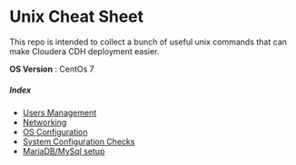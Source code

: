 # Unix Cheat Sheet
This repo is intended to collect a bunch of useful unix commands that can make Cloudera CDH deployment easier.

**OS Version** : CentOs 7


##### Index

- [Users Management](https://github.com/AleNegrini/Unix-Cheat-Sheet---Cloudera-CDH-preparation/blob/master/User%20Management.md)
- [Networking](https://github.com/AleNegrini/Unix-Cheat-Sheet---Cloudera-CDH-preparation/blob/master/Networking.md)
- [OS Configuration](https://github.com/AleNegrini/Unix-Cheat-Sheet---Cloudera-CDH-preparation/blob/master/OS_Configuration.md)
- [System Configuration Checks](https://github.com/AleNegrini/Cloudera-Unix-CheatSheet/blob/master/System%20Configuration%20Checks.md)
- [MariaDB/MySql setup](https://github.com/AleNegrini/Cloudera-Unix-CheatSheet/blob/master/MariaDB%20master-slave%20setup.md)
